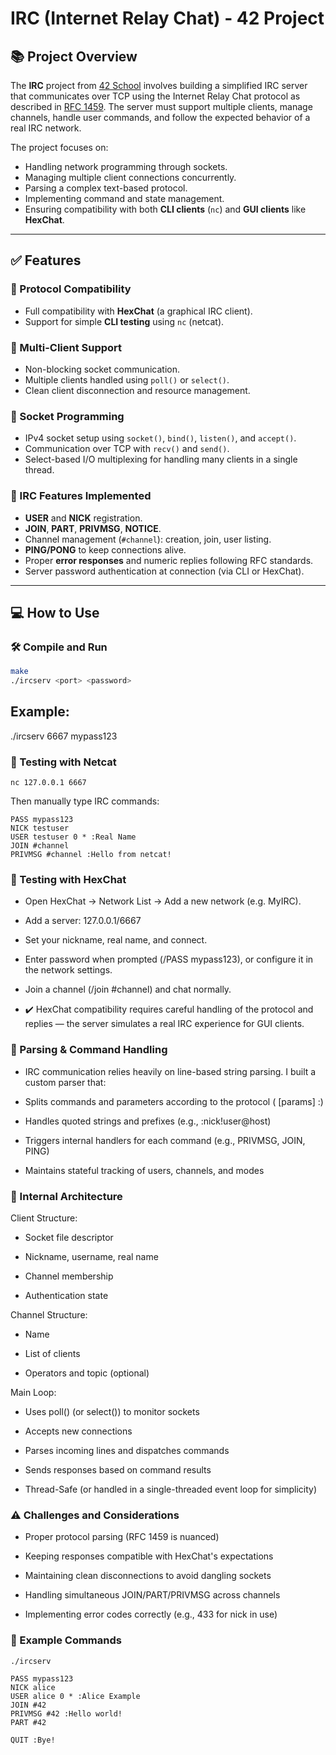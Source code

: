 # IRC (Internet Relay Chat) - 42 Project

## 📚 Project Overview

The **IRC** project from [42 School](https://www.42.fr/) involves building a simplified IRC server that communicates over TCP using the Internet Relay Chat protocol as described in [RFC 1459](https://tools.ietf.org/html/rfc1459). The server must support multiple clients, manage channels, handle user commands, and follow the expected behavior of a real IRC network.

The project focuses on:
- Handling network programming through sockets.
- Managing multiple client connections concurrently.
- Parsing a complex text-based protocol.
- Implementing command and state management.
- Ensuring compatibility with both **CLI clients** (`nc`) and **GUI clients** like **HexChat**.

---

## ✅ Features

### 🧠 Protocol Compatibility
- Full compatibility with **HexChat** (a graphical IRC client).
- Support for simple **CLI testing** using `nc` (netcat).

### 🧵 Multi-Client Support
- Non-blocking socket communication.
- Multiple clients handled using `poll()` or `select()`.
- Clean client disconnection and resource management.

### 🔌 Socket Programming
- IPv4 socket setup using `socket()`, `bind()`, `listen()`, and `accept()`.
- Communication over TCP with `recv()` and `send()`.
- Select-based I/O multiplexing for handling many clients in a single thread.

### 🛂 IRC Features Implemented
- **USER** and **NICK** registration.
- **JOIN**, **PART**, **PRIVMSG**, **NOTICE**.
- Channel management (`#channel`): creation, join, user listing.
- **PING/PONG** to keep connections alive.
- Proper **error responses** and numeric replies following RFC standards.
- Server password authentication at connection (via CLI or HexChat).

---

## 💻 How to Use

### 🛠️ Compile and Run

```bash
make
./ircserv <port> <password>
```

## Example:
./ircserv 6667 mypass123


### 🧪 Testing with Netcat
```
nc 127.0.0.1 6667
```
Then manually type IRC commands:
```
PASS mypass123
NICK testuser
USER testuser 0 * :Real Name
JOIN #channel
PRIVMSG #channel :Hello from netcat!
```
### 💬 Testing with HexChat
- Open HexChat → Network List → Add a new network (e.g. MyIRC).

- Add a server: 127.0.0.1/6667

- Set your nickname, real name, and connect.

- Enter password when prompted (/PASS mypass123), or configure it in the network settings.

- Join a channel (/join #channel) and chat normally.

- ✔️ HexChat compatibility requires careful handling of the protocol and replies — the server simulates a real IRC experience for GUI clients.

### 🧩 Parsing & Command Handling
- IRC communication relies heavily on line-based string parsing. I built a custom parser that:

- Splits commands and parameters according to the protocol (<command> [params] :<trailing>)

- Handles quoted strings and prefixes (e.g., :nick!user@host)

- Triggers internal handlers for each command (e.g., PRIVMSG, JOIN, PING)

- Maintains stateful tracking of users, channels, and modes

### 🧰 Internal Architecture
Client Structure:

- Socket file descriptor

- Nickname, username, real name

- Channel membership

- Authentication state

Channel Structure:

- Name

- List of clients

- Operators and topic (optional)

Main Loop:

- Uses poll() (or select()) to monitor sockets

- Accepts new connections

- Parses incoming lines and dispatches commands

- Sends responses based on command results

- Thread-Safe (or handled in a single-threaded event loop for simplicity)

### ⚠️ Challenges and Considerations
- Proper protocol parsing (RFC 1459 is nuanced)

- Keeping responses compatible with HexChat's expectations

- Maintaining clean disconnections to avoid dangling sockets

- Handling simultaneous JOIN/PART/PRIVMSG across channels

- Implementing error codes correctly (e.g., 433 for nick in use)

### 🧪 Example Commands
```
./ircserv

PASS mypass123
NICK alice
USER alice 0 * :Alice Example
JOIN #42
PRIVMSG #42 :Hello world!
PART #42

QUIT :Bye!
```
